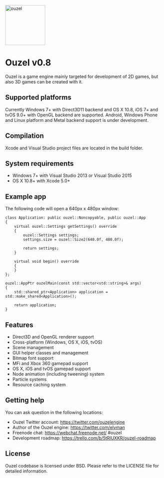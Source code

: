 <img src="https://github.com/elvman/ouzel/blob/master/logo/ouzel.png" alt="ouzel" width=128>

# Ouzel v0.8
Ouzel is a game engine mainly targeted for development of 2D games, but also 3D games can be created with it.

## Supported platforms
Currently Windows 7+ with Direct3D11 backend and OS X 10.8, iOS 7+ and tvOS 9.0+ with OpenGL backend are supported. Android, Windows Phone and Linux platform and Metal backend support is under development.

## Compilation

Xcode and Visual Studio project files are located in the build folder.

## System requirements
* Windows 7+ with Visual Studio 2013 or Visual Studio 2015
* OS X 10.8+ with Xcode 5.0+

## Example app

The following code will open a 640px x 480px window:

    class Application: public ouzel::Noncopyable, public ouzel::App
    {
        virtual ouzel::Settings getSettings() override
        {
            ouzel::Settings settings;
            settings.size = ouzel::Size2(640.0f, 480.0f);
        
            return settings;
        }
        
        virtual void begin() override
        {
        }
    };

    ouzel::AppPtr ouzelMain(const std::vector<std::string>& args)
    {
        std::shared_ptr<Application> application = std::make_shared<Application>();
    
        return application;
    }

## Features

* Direct3D and OpenGL renderer support
* Cross-platform (Windows, OS X, iOS, tvOS)
* Scene management
* GUI helper classes and management
* Bitmap font support
* MFi and Xbox 360 gamepad support
* OS X, iOS and tvOS gamepad support
* Node animation (including tweening) system
* Particle systems
* Resource caching system

## Getting help

You can ask question in the following locations:

* Ouzel Twitter account: https://twitter.com/ouzelengine
* Author of the Ouzel engine: https://twitter.com/elvman
* Freenode chat: https://webchat.freenode.net/ #ouzel
* Development roadmap: https://trello.com/b/5tRlUXKR/ouzel-roadmap

## License

Ouzel codebase is licensed under BSD. Please refer to the LICENSE file for detailed information.